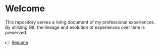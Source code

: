 # Welcome

This repository serves a living document of my professional experiences. By utilizing Git, the lineage and evolution of experiences over time is preserved.

👉 [Resume](./resume.pdf)
